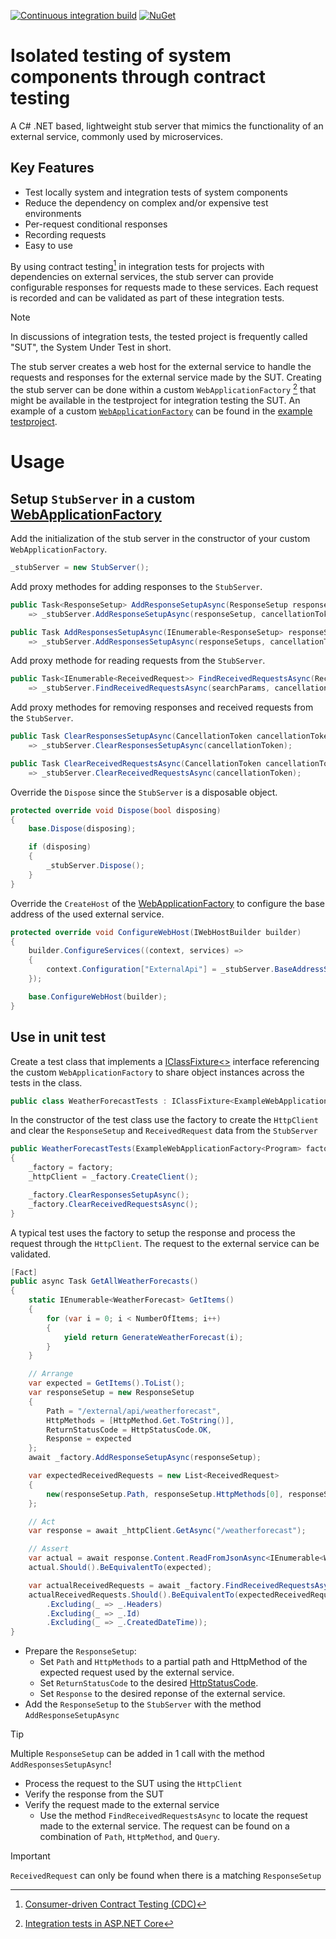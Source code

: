 [![Continuous integration build](https://github.com/cympatic/stub/actions/workflows/ci.yml/badge.svg)](https://github.com/cympatic/stub)
[![NuGet](https://img.shields.io/nuget/v/Cympatic.Extensions.Stub)](https://www.nuget.org/packages/Cympatic.Extensions.Stub)
# Isolated testing of system components through contract testing

A C# .NET based, lightweight stub server that mimics the functionality of an external service, commonly used by microservices. 

## Key Features

- Test locally system and integration tests of system components
- Reduce the dependency on complex and/or expensive test environments
- Per-request conditional responses
- Recording requests
- Easy to use

By using contract testing[^1^] in integration tests for projects with dependencies on external services, the stub server can provide configurable responses for requests made to these services. Each request is recorded and can be validated as part of these integration tests.
[^1^]: [Consumer-driven Contract Testing (CDC)](https://microsoft.github.io/code-with-engineering-playbook/automated-testing/cdc-testing/)

> [!NOTE]
> In discussions of integration tests, the tested project is frequently called "SUT", the System Under Test in short. 

The stub server creates a web host for the external service to handle the requests and responses for the external service made by the SUT. Creating the stub server can be done within a custom `WebApplicationFactory` [^2^] that might be available in the testproject for integration testing the SUT. An example of a custom [`WebApplicationFactory`](source/Examples/Cympatic.Stub.Example.WebApplication.IntegrationTests/Factories/ExampleWebApplicationFactory.cs) can be found in the [example testproject](source/Examples/Cympatic.Stub.Example.WebApplication.IntegrationTests).

[^2^]: [Integration tests in ASP.NET Core](https://learn.microsoft.com/en-us/aspnet/core/test/integration-tests)

# Usage

## Setup `StubServer` in a custom [WebApplicationFactory](https://learn.microsoft.com/en-us/dotnet/api/microsoft.aspnetcore.mvc.testing.webapplicationfactory-1)
Add the initialization of the stub server in the constructor of your custom `WebApplicationFactory`.
``` C#
_stubServer = new StubServer();
```

Add proxy methodes for adding responses to the `StubServer`.
``` c#
public Task<ResponseSetup> AddResponseSetupAsync(ResponseSetup responseSetup, CancellationToken cancellationToken = default)
    => _stubServer.AddResponseSetupAsync(responseSetup, cancellationToken);

public Task AddResponsesSetupAsync(IEnumerable<ResponseSetup> responseSetups, CancellationToken cancellationToken = default)
    => _stubServer.AddResponsesSetupAsync(responseSetups, cancellationToken);
```

Add proxy methode for reading requests from the `StubServer`.
``` c#
public Task<IEnumerable<ReceivedRequest>> FindReceivedRequestsAsync(ReceivedRequestSearchParams searchParams, CancellationToken cancellationToken = default)
    => _stubServer.FindReceivedRequestsAsync(searchParams, cancellationToken);
```

Add proxy methodes for removing responses and received requests from the `StubServer`.
``` c#
public Task ClearResponsesSetupAsync(CancellationToken cancellationToken = default)
    => _stubServer.ClearResponsesSetupAsync(cancellationToken);

public Task ClearReceivedRequestsAsync(CancellationToken cancellationToken = default)
    => _stubServer.ClearReceivedRequestsAsync(cancellationToken);
```

Override the `Dispose` since the `StubServer` is a disposable object.
``` C#
protected override void Dispose(bool disposing)
{
    base.Dispose(disposing);

    if (disposing)
    {
        _stubServer.Dispose();
    }
}
```

Override the `CreateHost` of the [WebApplicationFactory](https://learn.microsoft.com/en-us/dotnet/api/microsoft.aspnetcore.mvc.testing.webapplicationfactory-1) to configure the base address of the used external service.
``` C#
protected override void ConfigureWebHost(IWebHostBuilder builder)
{
    builder.ConfigureServices((context, services) =>
    {
        context.Configuration["ExternalApi"] = _stubServer.BaseAddressStub.ToString();
    });

    base.ConfigureWebHost(builder);
}
```

## Use in unit test

Create a test class that implements a [IClassFixture<>](https://xunit.net/docs/shared-context#class-fixture) interface referencing the custom `WebApplicationFactory` to share object instances across the tests in the class.
``` C#
public class WeatherForecastTests : IClassFixture<ExampleWebApplicationFactory<Program>>
```

In the constructor of the test class use the factory to create the `HttpClient` and clear the `ResponseSetup` and `ReceivedRequest` data from the `StubServer`
``` C#
public WeatherForecastTests(ExampleWebApplicationFactory<Program> factory)
{
    _factory = factory;
    _httpClient = _factory.CreateClient();

    _factory.ClearResponsesSetupAsync();
    _factory.ClearReceivedRequestsAsync();
}
```

A typical test uses the factory to setup the response and process the request through the `HttpClient`. The request to the external service can be validated.
``` C#
[Fact]
public async Task GetAllWeatherForecasts()
{
    static IEnumerable<WeatherForecast> GetItems()
    {
        for (var i = 0; i < NumberOfItems; i++)
        {
            yield return GenerateWeatherForecast(i);
        }
    }

    // Arrange
    var expected = GetItems().ToList();
    var responseSetup = new ResponseSetup
    {
        Path = "/external/api/weatherforecast",
        HttpMethods = [HttpMethod.Get.ToString()],
        ReturnStatusCode = HttpStatusCode.OK,
        Response = expected
    };
    await _factory.AddResponseSetupAsync(responseSetup);

    var expectedReceivedRequests = new List<ReceivedRequest>
    {
        new(responseSetup.Path, responseSetup.HttpMethods[0], responseSetup.Query, responseSetup.Headers, string.Empty, true)
    };

    // Act
    var response = await _httpClient.GetAsync("/weatherforecast");

    // Assert
    var actual = await response.Content.ReadFromJsonAsync<IEnumerable<WeatherForecast>>();
    actual.Should().BeEquivalentTo(expected);

    var actualReceivedRequests = await _factory.FindReceivedRequestsAsync(new ReceivedRequestSearchParams("/external/api/weatherforecast", [HttpMethod.Get.ToString()]));
    actualReceivedRequests.Should().BeEquivalentTo(expectedReceivedRequests, options => options
        .Excluding(_ => _.Headers)
        .Excluding(_ => _.Id)
        .Excluding(_ => _.CreatedDateTime));
}
```
- Prepare the `ResponseSetup`:
    - Set `Path` and `HttpMethods` to a partial path and HttpMethod of the expected request used by the external service.
    - Set `ReturnStatusCode` to the desired [HttpStatusCode](https://learn.microsoft.com/en-us/dotnet/api/system.net.httpstatuscode).
    - Set `Response` to the desired reponse of the external service.
- Add the `ResponseSetup` to the `StubServer` with the method `AddResponseSetupAsync`

> [!TIP]
> Multiple `ResponseSetup` can be added in 1 call with the method `AddResponsesSetupAsync`!

- Process the request to the SUT using the `HttpClient`
- Verify the response from the SUT
- Verify the request made to the external service
    - Use the method `FindReceivedRequestsAsync` to locate the request made to the external service. The request can be found on a combination of `Path`, `HttpMethod`, and `Query`.

> [!IMPORTANT]
> `ReceivedRequest` can only be found when there is a matching `ResponseSetup` 
